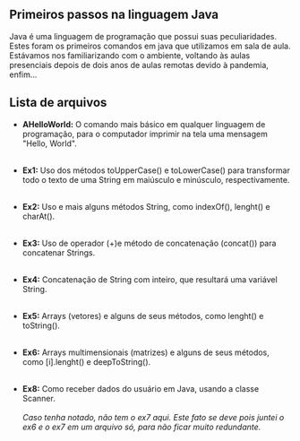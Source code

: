 ## Primeiros passos na linguagem Java

Java é uma linguagem de programação que possui suas peculiaridades. Estes foram os primeiros comandos em java que utilizamos em sala de aula. Estávamos nos familiarizando com o ambiente, voltando às aulas presenciais depois de dois anos de aulas remotas devido à pandemia, enfim...

## Lista de arquivos

* **AHelloWorld:** O comando mais básico em qualquer linguagem de programação, para o computador imprimir na tela uma mensagem "Hello, World".<br><br>
* **Ex1:** Uso dos métodos toUpperCase() e toLowerCase() para transformar todo o texto de uma String em maiúsculo e minúsculo, respectivamente.<br><br>

* **Ex2:** Uso e mais alguns métodos String, como indexOf(), lenght() e charAt().  <br><br>
* **Ex3:** Uso de operador (+)e método de concatenação (concat()) para concatenar Strings.<br><br>
* **Ex4:** Concatenação de String com inteiro, que resultará uma variável String.<br><br>
* **Ex5:** Arrays (vetores) e alguns de seus métodos, como lenght() e toString().<br><br>
* **Ex6:** Arrays multimensionais (matrizes) e alguns de seus métodos, como [i].lenght() e deepToString().<br><br>

* **Ex8:** Como receber dados do usuário em Java, usando a classe Scanner.  <br><br>
*Caso tenha notado, não tem o ex7 aqui. Este fato se deve pois juntei o ex6 e o ex7 em um arquivo só, para não ficar muito redundante.*